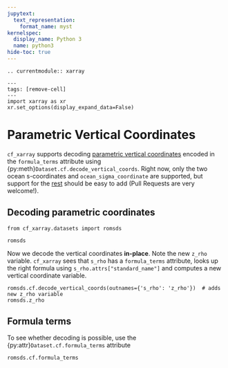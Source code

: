 ```yaml
---
jupytext:
  text_representation:
    format_name: myst
kernelspec:
  display_name: Python 3
  name: python3
hide-toc: true
---
```

```{eval-rst}
.. currentmodule:: xarray
```
```{code-cell}
---
tags: [remove-cell]
---
import xarray as xr
xr.set_options(display_expand_data=False)
```


# Parametric Vertical Coordinates

`cf_xarray` supports decoding [parametric vertical coordinates](http://cfconventions.org/Data/cf-conventions/cf-conventions-1.8/cf-conventions.html#parametric-vertical-coordinate) encoded in the `formula_terms` attribute using {py:meth}`Dataset.cf.decode_vertical_coords`. Right now, only the two ocean s-coordinates and `ocean_sigma_coordinate` are supported, but support for the [rest](http://cfconventions.org/Data/cf-conventions/cf-conventions-1.8/cf-conventions.html#parametric-v-coord) should be easy to add (Pull Requests are very welcome!).

## Decoding parametric coordinates
```{code-cell}
from cf_xarray.datasets import romsds

romsds
```

Now we decode the vertical coordinates **in-place**. Note the new `z_rho` variable. `cf_xarray` sees that `s_rho` has a `formula_terms` attribute, looks up the right formula using `s_rho.attrs["standard_name"]` and computes a new vertical coordinate variable.

```{code-cell}
romsds.cf.decode_vertical_coords(outnames={'s_rho': 'z_rho'})  # adds new z_rho variable
romsds.z_rho
```

## Formula terms

To see whether decoding is possible, use the {py:attr}`Dataset.cf.formula_terms` attribute
```{code-cell}
romsds.cf.formula_terms
```
